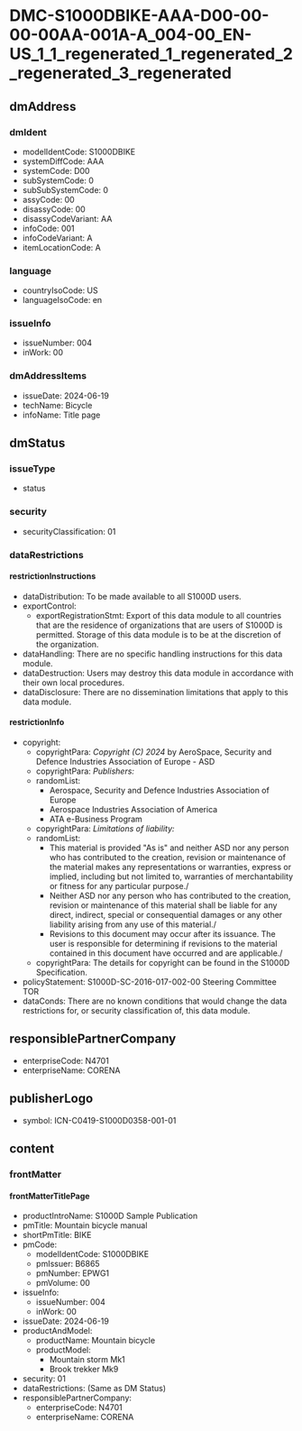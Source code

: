 # DMC-S1000DBIKE-AAA-D00-00-00-00AA-001A-A_004-00_EN-US_1_1_regenerated_1_regenerated_2_regenerated_3_regenerated

## dmAddress
### dmIdent
* modelIdentCode: S1000DBIKE
* systemDiffCode: AAA
* systemCode: D00
* subSystemCode: 0
* subSubSystemCode: 0
* assyCode: 00
* disassyCode: 00
* disassyCodeVariant: AA
* infoCode: 001
* infoCodeVariant: A
* itemLocationCode: A

### language
* countryIsoCode: US
* languageIsoCode: en

### issueInfo
* issueNumber: 004
* inWork: 00

### dmAddressItems
* issueDate: 2024-06-19
* techName: Bicycle
* infoName: Title page

## dmStatus
### issueType
* status

### security
* securityClassification: 01

### dataRestrictions
#### restrictionInstructions
* dataDistribution: To be made available to all S1000D users.
* exportControl: 
  * exportRegistrationStmt: Export of this data module to all countries that are the residence of organizations that are users of S1000D is permitted. Storage of this data module is to be at the discretion of the organization.
* dataHandling: There are no specific handling instructions for this data module.
* dataDestruction: Users may destroy this data module in accordance with their own local procedures.
* dataDisclosure: There are no dissemination limitations that apply to this data module.

#### restrictionInfo
* copyright:
  * copyrightPara: *Copyright (C) 2024* by AeroSpace, Security and Defence Industries Association of Europe - ASD
  * copyrightPara: *Publishers:*
  * randomList:
    * Aerospace, Security and Defence Industries Association of Europe
    * Aerospace Industries Association of America
    * ATA e-Business Program
  * copyrightPara: *Limitations of liability:*
  * randomList:
    * This material is provided "As is" and neither ASD nor any person who has contributed to the creation, revision or maintenance of the material makes any representations or warranties, express or implied, including but not limited to, warranties of merchantability or fitness for any particular purpose./
    * Neither ASD nor any person who has contributed to the creation, revision or maintenance of this material shall be liable for any direct, indirect, special or consequential damages or any other liability arising from any use of this material./
    * Revisions to this document may occur after its issuance. The user is responsible for determining if revisions to the material contained in this document have occurred and are applicable./
  * copyrightPara: The details for copyright can be found in the S1000D Specification.
* policyStatement: S1000D-SC-2016-017-002-00 Steering Committee TOR
* dataConds: There are no known conditions that would change the data restrictions for, or security classification of, this data module.

## responsiblePartnerCompany
* enterpriseCode: N4701
* enterpriseName: CORENA

## publisherLogo
* symbol: ICN-C0419-S1000D0358-001-01

## content
### frontMatter
#### frontMatterTitlePage
* productIntroName: S1000D Sample Publication
* pmTitle: Mountain bicycle manual
* shortPmTitle: BIKE
* pmCode:
  * modelIdentCode: S1000DBIKE
  * pmIssuer: B6865
  * pmNumber: EPWG1
  * pmVolume: 00
* issueInfo:
  * issueNumber: 004
  * inWork: 00
* issueDate: 2024-06-19
* productAndModel:
  * productName: Mountain bicycle
  * productModel:
    * Mountain storm Mk1
    * Brook trekker Mk9
* security: 01
* dataRestrictions: (Same as DM Status)
* responsiblePartnerCompany:
  * enterpriseCode: N4701
  * enterpriseName: CORENA